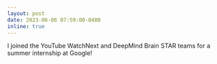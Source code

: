 ```yaml
---
layout: post
date: 2023-06-06 07:59:00-0400
inline: true
---
```


I joined the YouTube WatchNext and DeepMind Brain STAR teams for a summer internship at Google!